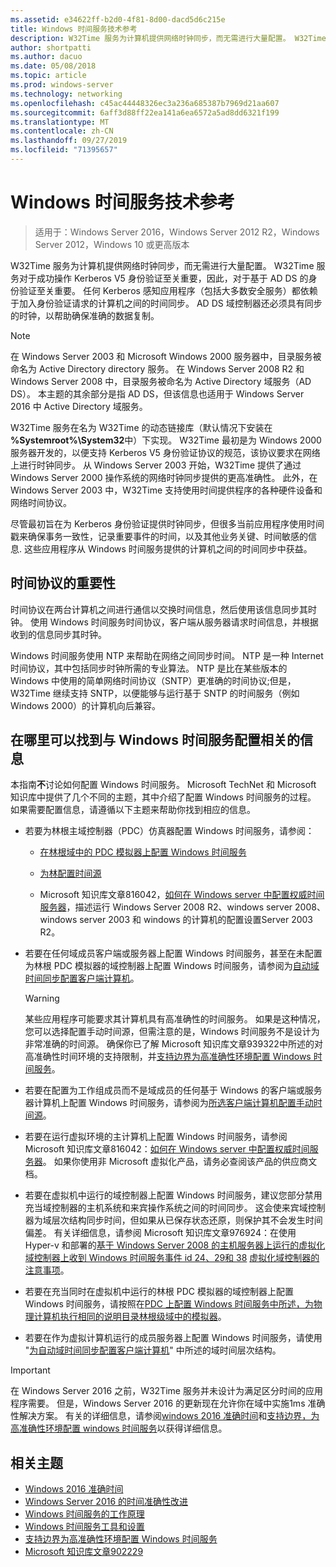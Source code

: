 ```yaml
---
ms.assetid: e34622ff-b2d0-4f81-8d00-dacd5d6c215e
title: Windows 时间服务技术参考
description: W32Time 服务为计算机提供网络时钟同步，而无需进行大量配置。 W32Time 服务对于成功操作 Kerberos V5 身份验证至关重要，因此，对于基于 AD DS 的身份验证至关重要。
author: shortpatti
ms.author: dacuo
ms.date: 05/08/2018
ms.topic: article
ms.prod: windows-server
ms.technology: networking
ms.openlocfilehash: c45ac44448326ec3a236a685387b7969d21aa607
ms.sourcegitcommit: 6aff3d88ff22ea141a6ea6572a5ad8dd6321f199
ms.translationtype: MT
ms.contentlocale: zh-CN
ms.lasthandoff: 09/27/2019
ms.locfileid: "71395657"
---
```

# <a name="windows-time-service-technical-reference"></a>Windows 时间服务技术参考
>适用于：Windows Server 2016，Windows Server 2012 R2，Windows Server 2012，Windows 10 或更高版本

W32Time 服务为计算机提供网络时钟同步，而无需进行大量配置。 W32Time 服务对于成功操作 Kerberos V5 身份验证至关重要，因此，对于基于 AD DS 的身份验证至关重要。 任何 Kerberos 感知应用程序（包括大多数安全服务）都依赖于加入身份验证请求的计算机之间的时间同步。 AD DS 域控制器还必须具有同步的时钟，以帮助确保准确的数据复制。

> [!NOTE]  
> 在 Windows Server 2003 和 Microsoft Windows 2000 服务器中，目录服务被命名为 Active Directory directory 服务。 在 Windows Server 2008 R2 和 Windows Server 2008 中，目录服务被命名为 Active Directory 域服务（AD DS）。 本主题的其余部分是指 AD DS，但该信息也适用于 Windows Server 2016 中 Active Directory 域服务。

W32Time 服务在名为 W32Time 的动态链接库（默认情况下安装在 **%Systemroot%\System32**中）下实现。 W32Time 最初是为 Windows 2000 服务器开发的，以便支持 Kerberos V5 身份验证协议的规范，该协议要求在网络上进行时钟同步。 从 Windows Server 2003 开始，W32Time 提供了通过 Windows Server 2000 操作系统的网络时钟同步提供的更高准确性。 此外，在 Windows Server 2003 中，W32Time 支持使用时间提供程序的各种硬件设备和网络时间协议。

尽管最初旨在为 Kerberos 身份验证提供时钟同步，但很多当前应用程序使用时间戳来确保事务一致性，记录重要事件的时间，以及其他业务关键、时间敏感的信息.  这些应用程序从 Windows 时间服务提供的计算机之间的时间同步中获益。

## <a name="importance-of-time-protocols"></a>时间协议的重要性
时间协议在两台计算机之间进行通信以交换时间信息，然后使用该信息同步其时钟。 使用 Windows 时间服务时间协议，客户端从服务器请求时间信息，并根据收到的信息同步其时钟。
  
Windows 时间服务使用 NTP 来帮助在网络之间同步时间。 NTP 是一种 Internet 时间协议，其中包括同步时钟所需的专业算法。 NTP 是比在某些版本的 Windows 中使用的简单网络时间协议（SNTP）更准确的时间协议;但是，W32Time 继续支持 SNTP，以便能够与运行基于 SNTP 的时间服务（例如 Windows 2000）的计算机向后兼容。
<!-- maybe this should be its own topic under the Tech Ref section -->
## <a name="where-to-find-windows-time-service-configuration-related-information"></a>在哪里可以找到与 Windows 时间服务配置相关的信息  
本指南**不**讨论如何配置 Windows 时间服务。 Microsoft TechNet 和 Microsoft 知识库中提供了几个不同的主题，其中介绍了配置 Windows 时间服务的过程。 如果需要配置信息，请遵循以下主题来帮助你找到相应的信息。  
<!-- should this be an if/then table -->
-   若要为林根主域控制器（PDC）仿真器配置 Windows 时间服务，请参阅：  
  
    -   [在林根域中的 PDC 模拟器上配置 Windows 时间服务](https://docs.microsoft.com/previous-versions/windows/it-pro/windows-server-2008-R2-and-2008/cc731191%28v=ws.10%29) 
  
    -   [为林配置时间源](https://docs.microsoft.com/previous-versions/windows/it-pro/windows-server-2008-r2-and-2008/cc794823%28v%3dws.10%29) 
  
    -   Microsoft 知识库文章816042，[如何在 Windows server 中配置权威时间服务器](https://go.microsoft.com/fwlink/?LinkID=60402)，描述运行 Windows Server 2008 R2、windows server 2008、windows server 2003 和 windows 的计算机的配置设置Server 2003 R2。  
  
-   若要在任何域成员客户端或服务器上配置 Windows 时间服务，甚至在未配置为林根 PDC 模拟器的域控制器上配置 Windows 时间服务，请参阅为[自动域时间同步配置客户端计算机](https://docs.microsoft.com/previous-versions/windows/it-pro/windows-server-2008-r2-and-2008/cc816884%28v%3dws.10%29)。  
  
    > [!WARNING]  
    > 某些应用程序可能要求其计算机具有高准确性的时间服务。 如果是这种情况，您可以选择配置手动时间源，但需注意的是，Windows 时间服务不是设计为非常准确的时间源。 确保你已了解 Microsoft 知识库文章939322中所述的对高准确性时间环境的支持限制，并[支持边界为高准确性环境配置 Windows 时间服务](support-boundary.md)。  
  
-   若要在配置为工作组成员而不是域成员的任何基于 Windows 的客户端或服务器计算机上配置 Windows 时间服务，请参阅为[所选客户端计算机配置手动时间源](https://docs.microsoft.com/previous-versions/windows/it-pro/windows-server-2008-r2-and-2008/cc816656%28v%3dws.10%29)。  
  
-   若要在运行虚拟环境的主计算机上配置 Windows 时间服务，请参阅 Microsoft 知识库文章816042：[如何在 Windows server 中配置权威时间服务器](https://go.microsoft.com/fwlink/?LinkID=60402)。 如果你使用非 Microsoft 虚拟化产品，请务必查阅该产品的供应商文档。  
  
-   若要在虚拟机中运行的域控制器上配置 Windows 时间服务，建议您部分禁用充当域控制器的主机系统和来宾操作系统之间的时间同步。 这会使来宾域控制器为域层次结构同步时间，但如果从已保存状态还原，则保护其不会发生时间偏差。 有关详细信息，请参阅 Microsoft 知识库文章976924：在使用 Hyper-v 和部署的[基于 Windows Server 2008 的主机服务器上运行的虚拟化域控制器上收到 Windows 时间服务事件 id 24、29和 38](https://go.microsoft.com/fwlink/?LinkID=192236) [虚拟化域控制器的注意事项](https://go.microsoft.com/fwlink/?LinkID=192235)。  
  
-   若要在充当同时在虚拟机中运行的林根 PDC 模拟器的域控制器上配置 Windows 时间服务，请按照在[PDC 上配置 Windows 时间服务中所述，为物理计算机执行相同的说明目录林根级域中的模拟器](https://docs.microsoft.com/previous-versions/windows/it-pro/windows-server-2008-R2-and-2008/cc731191%28v=ws.10%29)。  
  
-   若要在作为虚拟计算机运行的成员服务器上配置 Windows 时间服务，请使用 "[为自动域时间同步配置客户端计算机](https://docs.microsoft.com/previous-versions/windows/it-pro/windows-server-2008-r2-and-2008/cc816884%28v%3dws.10%29)" 中所述的域时间层次结构。


> [!IMPORTANT]  
> 在 Windows Server 2016 之前，W32Time 服务并未设计为满足区分时间的应用程序需要。  但是，Windows Server 2016 的更新现在允许你在域中实施1ms 准确性解决方案。  有关的详细信息，请参阅[windows 2016 准确时间](accurate-time.md)和[支持边界，为高准确性环境配置 windows 时间服务](support-boundary.md)以获得详细信息。

## <a name="related-topics"></a>相关主题
- [Windows 2016 准确时间](accurate-time.md)
- [Windows Server 2016 的时间准确性改进](windows-server-2016-improvements.md)  
- [Windows 时间服务的工作原理](How-the-Windows-Time-Service-Works.md)  
- [Windows 时间服务工具和设置](Windows-Time-Service-Tools-and-Settings.md)  
- [支持边界为高准确性环境配置 Windows 时间服务](support-boundary.md)
- [Microsoft 知识库文章902229](https://go.microsoft.com/fwlink/?LinkId=186066)